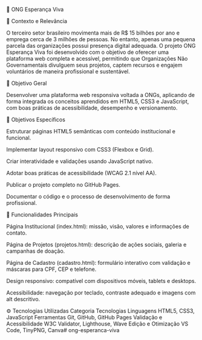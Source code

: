 🌱 ONG Esperança Viva

🧩 Contexto e Relevância

O terceiro setor brasileiro movimenta mais de R$ 15 bilhões por ano e emprega cerca de 3 milhões de pessoas. No entanto, apenas uma pequena parcela das organizações possui presença digital adequada.
O projeto ONG Esperança Viva foi desenvolvido com o objetivo de oferecer uma plataforma web completa e acessível, permitindo que Organizações Não Governamentais divulguem seus projetos, captem recursos e engajem voluntários de maneira profissional e sustentável.

🎯 Objetivo Geral

Desenvolver uma plataforma web responsiva voltada a ONGs, aplicando de forma integrada os conceitos aprendidos em HTML5, CSS3 e JavaScript, com boas práticas de acessibilidade, desempenho e versionamento.

🧠 Objetivos Específicos

Estruturar páginas HTML5 semânticas com conteúdo institucional e funcional.

Implementar layout responsivo com CSS3 (Flexbox e Grid).

Criar interatividade e validações usando JavaScript nativo.

Adotar boas práticas de acessibilidade (WCAG 2.1 nível AA).

Publicar o projeto completo no GitHub Pages.

Documentar o código e o processo de desenvolvimento de forma profissional.

🧾 Funcionalidades Principais

Página Institucional (index.html): missão, visão, valores e informações de contato.

Página de Projetos (projetos.html): descrição de ações sociais, galeria e campanhas de doação.

Página de Cadastro (cadastro.html): formulário interativo com validação e máscaras para CPF, CEP e telefone.

Design responsivo: compatível com dispositivos móveis, tablets e desktops.

Acessibilidade: navegação por teclado, contraste adequado e imagens com alt descritivo.

⚙️ Tecnologias Utilizadas
Categoria	Tecnologias
Linguagens	HTML5, CSS3, JavaScript
Ferramentas	Git, GitHub, GitHub Pages
Validação e Acessibilidade	W3C Validator, Lighthouse, Wave
Edição e Otimização	VS Code, TinyPNG, Canva# ong-esperanca-viva
